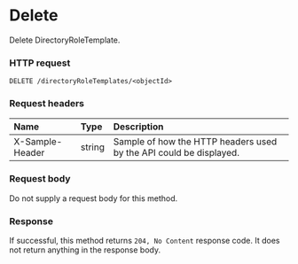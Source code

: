 # Delete

Delete DirectoryRoleTemplate.
### HTTP request
```http
DELETE /directoryRoleTemplates/<objectId>

```
### Request headers
| Name       | Type | Description|
|:---------------|:--------|:----------|
| X-Sample-Header  | string  | Sample of how the HTTP headers used by the API could be displayed.|

### Request body
Do not supply a request body for this method.


### Response
If successful, this method returns `204, No Content` response code. It does not return anything in the response body.


<!-- uuid: 0ab295ce-223d-43b5-8b7b-bbf96785f27e
2015-10-09 18:34:12 UTC -->